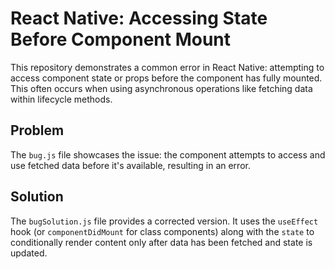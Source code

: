 # React Native: Accessing State Before Component Mount

This repository demonstrates a common error in React Native: attempting to access component state or props before the component has fully mounted. This often occurs when using asynchronous operations like fetching data within lifecycle methods.

## Problem
The `bug.js` file showcases the issue: the component attempts to access and use fetched data before it's available, resulting in an error. 

## Solution
The `bugSolution.js` file provides a corrected version. It uses the `useEffect` hook (or `componentDidMount` for class components) along with the `state` to conditionally render content only after data has been fetched and state is updated.
